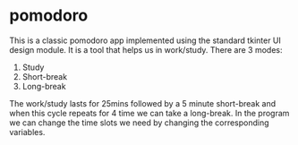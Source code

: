 # pomodoro


This is a classic pomodoro app implemented using the standard tkinter UI design module. It is a tool that helps us in work/study. There are 3 modes:
1. Study
2. Short-break
3. Long-break

The work/study lasts for 25mins followed by a 5 minute short-break and when this cycle repeats for 4 time we can take a long-break. In the program we can change the time slots we need by changing the corresponding variables. 
